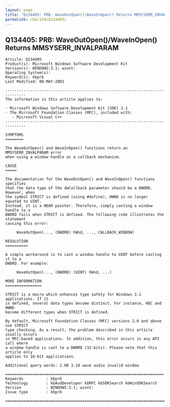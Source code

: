 ```yaml
---
layout: page
title: "Q134405: PRB: WaveOutOpen()/WaveInOpen() Returns MMSYSERR_INVALPARAM"
permalink: /kb/134/Q134405/
---
```


## Q134405: PRB: WaveOutOpen()/WaveInOpen() Returns MMSYSERR_INVALPARAM

	Article: Q134405
	Product(s): Microsoft Windows Software Development Kit
	Version(s): WINDOWS:3.1; winnt:
	Operating System(s): 
	Keyword(s): kbprb
	Last Modified: 08-MAY-2001
	
	-------------------------------------------------------------------------------
	The information in this article applies to:
	
	- Microsoft Windows Software Development Kit (SDK) 3.1 
	- The Microsoft Foundation Classes (MFC), included with:
	   - Microsoft Visual C++ 
	-------------------------------------------------------------------------------
	
	SYMPTOMS
	========
	
	The WaveOutOpen() and WaveInOpen() functions return an MMSYSERR_INVALPARAM error
	when using a window handle as a callback mechanism.
	
	CAUSE
	=====
	
	The documentation for the WaveOutOpen() and WaveInOpen() functions specifies
	that the data type of the dwCallback parameter should be a DWORD. However, when
	the symbol STRICT is defined (using #define), HWND is no longer equated to UINT.
	Instead, it is a NEAR pointer. Therefore, simply casting a window handle to a
	DWORD fails when STRICT is defined. The following code illustrates the statement
	causing this error:
	
	     WaveOutOpen(..., (DWORD) hWnd, ..., CALLBACK_WINDOW)
	
	RESOLUTION
	==========
	
	A simple workaround is to cast a window handle to UINT before casting it to a
	DWORD. For example:
	
	     WaveOutOpen(..., (DWORD) (UINT) hWnd, ...)
	
	MORE INFORMATION
	================
	
	STRICT is a macro which enhances type safety for Windows 3.1 applications. If it
	is defined, several data types become distinct. For instance, HDC and HWND
	become different types when STRICT is defined.
	
	By default, Microsoft Foundation Classes (MFC) versions 2.0 and above use STRICT
	type checking. As a result, the problem described in this article usually occurs
	in MFC-based applications. In addition, this error occurs in any API call where
	a window handle is cast to a DWORD (32-bits). Please note that this article only
	applies to 16-bit applications.
	
	Additional query words: 2.00 3.10 wave audio invalid window
	
	======================================================================
	Keywords          : kbprb 
	Technology        : kbAudDeveloper kbMFC kbSDKSearch kbWinSDKSearch
	Version           : WINDOWS:3.1; winnt:
	Issue type        : kbprb
	
	=============================================================================
	
